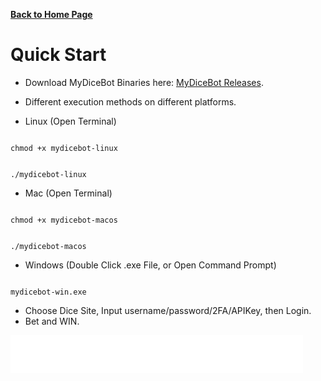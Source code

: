 
__[Back to Home Page](/)__

# Quick Start

* Download MyDiceBot Binaries here: [MyDiceBot Releases](/contents/download).

* Different execution methods on different platforms.

* Linux (Open Terminal)

```

chmod +x mydicebot-linux

```

```

./mydicebot-linux

```

* Mac (Open Terminal)

```

chmod +x mydicebot-macos

```

```

./mydicebot-macos

```

* Windows (Double Click .exe File, or Open Command Prompt)

```

mydicebot-win.exe

```

* Choose Dice Site, Input username/password/2FA/APIKey, then Login.
* Bet and WIN.



<iframe data-aa='1101762' src='//ad.a-ads.com/1101762?size=468x60' scrolling='no' style='width:468px; height:60px; border:0px; padding:0; overflow:hidden' allowtransparency='true'></iframe>